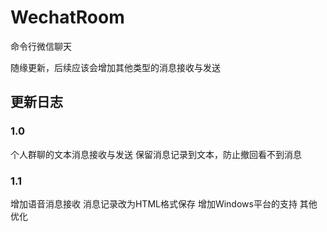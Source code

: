 # WechatRoom
命令行微信聊天

随缘更新，后续应该会增加其他类型的消息接收与发送


## 更新日志
### 1.0

个人群聊的文本消息接收与发送
保留消息记录到文本，防止撤回看不到消息

### 1.1
增加语音消息接收
消息记录改为HTML格式保存
增加Windows平台的支持
其他优化